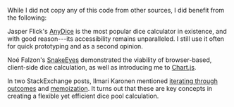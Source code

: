 While I did not copy any of this code from other sources,
I did benefit from the following:

Jasper Flick's [AnyDice](https://anydice.com/) is the most popular
dice calculator in existence, and with good reason---its accessibility
remains unparalleled. I still use it often for quick prototyping and
as a second opinion.

Noé Falzon's [SnakeEyes](https://snake-eyes.io/) demonstrated the viability
of browser-based, client-side dice calculation, as well as introducing me to
[Chart.js](https://www.chartjs.org/).

In two StackExchange posts, Ilmari Karonen mentioned 
[iterating through outcomes](https://rpg.stackexchange.com/a/166663/72732)
and [memoization](https://rpg.stackexchange.com/a/194712/72732).
It turns out that these are key concepts in creating a flexible yet efficient
dice pool calculation.

